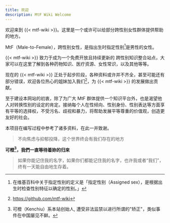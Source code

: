 ```yaml
---
title: 欢迎
description: MtF Wiki Welcome
---
```


欢迎来到 {{< mtf-wiki >}}。这里是一个或许可以给部分跨性别女性群体提供帮助的地方。

MtF（Male-to-Female），跨性别女性，是指出生时指定性别[^1]是男性的女性。

{{< mtf-wiki >}} 致力于成为一个免费开放且持续更新的 跨性别知识整合站点，大家可以在这里了解到各种药物知识、医疗资源、女性常识，以及其他等等。

现在的 {{< mtf-wiki >}} 正处于起步阶段，各种资料或许并不齐全，甚至可能还有部分错误，欢迎各位热心的姐妹加入我们[^2]，为 {{< mtf-wiki >}} 的发展做出贡献。

至于建设本网站的初衷，除了为广大 MtF 群体提供一个知识平台外，也是渴望他人对转换性别的设定的肯定。接纳每个人在性倾向、性别身份、性别表达等方面享有平等的选择权，不受污名、歧视和暴力，将帮助发展平等尊重的价值观，创造更友好的社会。

本项目在编写过程中参考了诸多资料，在此一并致谢。

> 不向焦虑与抑郁投降，这个世界终会有我们存在的地方

**可橙[^k]，我們一直等待着妳的归来**

> 如果你能记住我的名字，如果你们都能记住我的名字，也许我或者“我们”，终有一天能自由地生存着。

[^1]: 在维基百科中关于指定性别的定义是「指定性别（Assigned sex），是根据出生时检查性别特征以确定的性别。」
[^2]: https://github.com/mtf-wiki
[^k]: 可橙（Kenchiu）系本站创始人, 遭受非法监禁以进行所谓的"矫正"，类似事件在中国屡见不鲜。
